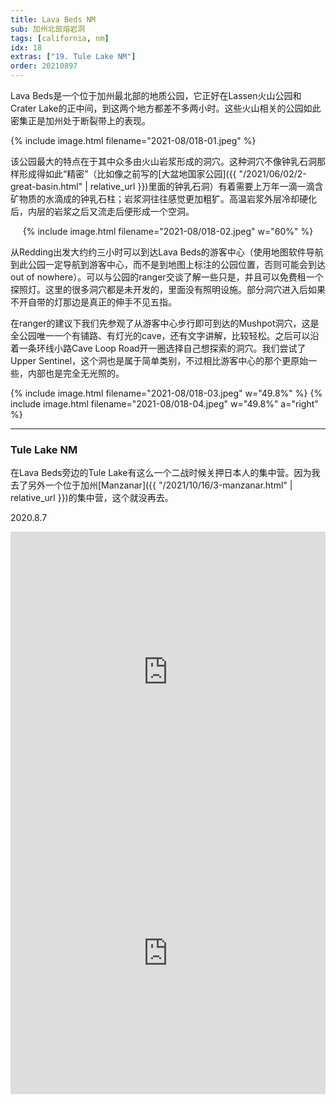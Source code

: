 ```yaml
---
title: Lava Beds NM
sub: 加州北部熔岩洞
tags: [california, nm]
idx: 18
extras: ["19. Tule Lake NM"]
order: 20210897
---
```


Lava Beds是一个位于加州最北部的地质公园，它正好在Lassen火山公园和Crater Lake的正中间，到这两个地方都差不多两小时。这些火山相关的公园如此密集正是加州处于断裂带上的表现。

{% include image.html filename="2021-08/018-01.jpeg" %}

该公园最大的特点在于其中众多由火山岩浆形成的洞穴。这种洞穴不像钟乳石洞那样形成得如此“精密”（比如像之前写的[大盆地国家公园]({{ "/2021/06/02/2-great-basin.html" | relative_url }})里面的钟乳石洞）有着需要上万年一滴一滴含矿物质的水滴成的钟乳石柱；岩浆洞往往感觉更加粗犷。高温岩浆外层冷却硬化后，内层的岩浆之后又流走后便形成一个空洞。

<p style="text-align: center">
{% include image.html filename="2021-08/018-02.jpeg" w="60%" %}
</p>

从Redding出发大约约三小时可以到达Lava Beds的游客中心（使用地图软件导航到此公园一定导航到游客中心，而不是到地图上标注的公园位置，否则可能会到达out of nowhere）。可以与公园的ranger交谈了解一些只是，并且可以免费租一个探照灯。这里的很多洞穴都是未开发的，里面没有照明设施。部分洞穴进入后如果不开自带的灯那边是真正的伸手不见五指。

在ranger的建议下我们先参观了从游客中心步行即可到达的Mushpot洞穴，这是全公园唯一一个有铺路、有灯光的cave，还有文字讲解，比较轻松。之后可以沿着一条环线小路Cave Loop Road开一圈选择自己想探索的洞穴。我们尝试了Upper Sentinel，这个洞也是属于简单类别，不过相比游客中心的那个更原始一些，内部也是完全无光照的。

{% include image.html filename="2021-08/018-03.jpeg" w="49.8%" %}
{% include image.html filename="2021-08/018-04.jpeg" w="49.8%" a="right" %}

---

### Tule Lake NM

在Lava Beds旁边的Tule Lake有这么一个二战时候关押日本人的集中营。因为我去了另外一个位于加州[Manzanar]({{ "/2021/10/16/3-manzanar.html" | relative_url }})的集中营，这个就没再去。

2020.8.7

<iframe src="https://www.google.com/maps/embed?pb=!1m14!1m8!1m3!1d381223.8315181612!2d-121.5129676!3d41.7138035!3m2!1i1024!2i768!4f13.1!3m3!1m2!1s0x54cea67b57f59be3%3A0x7f5c1c5b08a8f5cb!2sLava%20Beds%20Visitor%20Center!5e0!3m2!1sen!2sus!4v1652160782524!5m2!1sen!2sus" width="100%" height="450" style="border:0;" allowfullscreen="" loading="lazy" referrerpolicy="no-referrer-when-downgrade"></iframe>

<iframe src="https://www.google.com/maps/embed?pb=!1m14!1m8!1m3!1d380027.43256866356!2d-121.760918!3d41.9151258!3m2!1i1024!2i768!4f13.1!3m3!1m2!1s0x54c94ab18310a01f%3A0x16be8c43233e6de0!2sTule%20Lake%20National%20Monument!5e0!3m2!1sen!2sus!4v1652160208277!5m2!1sen!2sus" width="100%" height="450" style="border:0;" allowfullscreen="" loading="lazy" referrerpolicy="no-referrer-when-downgrade"></iframe>
